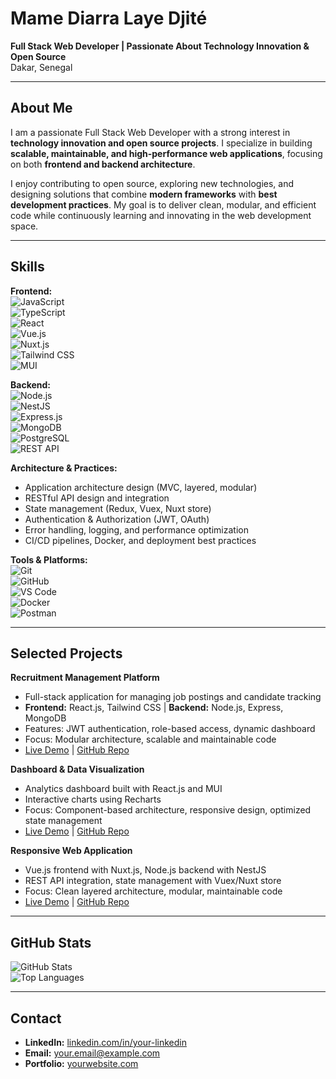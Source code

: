 # Mame Diarra Laye Djité

**Full Stack Web Developer | Passionate About Technology Innovation & Open Source**  
Dakar, Senegal

---

## About Me

I am a passionate Full Stack Web Developer with a strong interest in **technology innovation and open source projects**. I specialize in building **scalable, maintainable, and high-performance web applications**, focusing on both **frontend and backend architecture**.  

I enjoy contributing to open source, exploring new technologies, and designing solutions that combine **modern frameworks** with **best development practices**. My goal is to deliver clean, modular, and efficient code while continuously learning and innovating in the web development space.

---

## Skills

**Frontend:**  
![JavaScript](https://img.shields.io/badge/JavaScript-F7DF1E?style=for-the-badge&logo=javascript&logoColor=black)  
![TypeScript](https://img.shields.io/badge/TypeScript-3178C6?style=for-the-badge&logo=typescript&logoColor=white)  
![React](https://img.shields.io/badge/React-61DAFB?style=for-the-badge&logo=react&logoColor=black)  
![Vue.js](https://img.shields.io/badge/Vue.js-4FC08D?style=for-the-badge&logo=vue.js&logoColor=white)  
![Nuxt.js](https://img.shields.io/badge/Nuxt.js-00DC82?style=for-the-badge&logo=nuxtdotjs&logoColor=white)  
![Tailwind CSS](https://img.shields.io/badge/TailwindCSS-06B6D4?style=for-the-badge&logo=tailwind-css&logoColor=white)  
![MUI](https://img.shields.io/badge/MUI-007FFF?style=for-the-badge&logo=mui&logoColor=white)  

**Backend:**  
![Node.js](https://img.shields.io/badge/Node.js-339933?style=for-the-badge&logo=node.js&logoColor=white)  
![NestJS](https://img.shields.io/badge/NestJS-E0234E?style=for-the-badge&logo=nestjs&logoColor=white)  
![Express.js](https://img.shields.io/badge/Express-000000?style=for-the-badge&logo=express&logoColor=white)  
![MongoDB](https://img.shields.io/badge/MongoDB-47A248?style=for-the-badge&logo=mongodb&logoColor=white)  
![PostgreSQL](https://img.shields.io/badge/PostgreSQL-336791?style=for-the-badge&logo=postgresql&logoColor=white)  
![REST API](https://img.shields.io/badge/REST_API-FF6C37?style=for-the-badge)  

**Architecture & Practices:**  
- Application architecture design (MVC, layered, modular)  
- RESTful API design and integration  
- State management (Redux, Vuex, Nuxt store)  
- Authentication & Authorization (JWT, OAuth)  
- Error handling, logging, and performance optimization  
- CI/CD pipelines, Docker, and deployment best practices  

**Tools & Platforms:**  
![Git](https://img.shields.io/badge/Git-F05032?style=for-the-badge&logo=git&logoColor=white)  
![GitHub](https://img.shields.io/badge/GitHub-181717?style=for-the-badge&logo=github&logoColor=white)  
![VS Code](https://img.shields.io/badge/VS_Code-007ACC?style=for-the-badge&logo=visual-studio-code&logoColor=white)  
![Docker](https://img.shields.io/badge/Docker-2496ED?style=for-the-badge&logo=docker&logoColor=white)  
![Postman](https://img.shields.io/badge/Postman-FF6C37?style=for-the-badge&logo=postman&logoColor=white)  

---

## Selected Projects

**Recruitment Management Platform**  
- Full-stack application for managing job postings and candidate tracking  
- **Frontend:** React.js, Tailwind CSS | **Backend:** Node.js, Express, MongoDB  
- Features: JWT authentication, role-based access, dynamic dashboard  
- Focus: Modular architecture, scalable and maintainable code  
- [Live Demo](#) | [GitHub Repo](#)

**Dashboard & Data Visualization**  
- Analytics dashboard built with React.js and MUI  
- Interactive charts using Recharts  
- Focus: Component-based architecture, responsive design, optimized state management  
- [Live Demo](#) | [GitHub Repo](#)

**Responsive Web Application**  
- Vue.js frontend with Nuxt.js, Node.js backend with NestJS  
- REST API integration, state management with Vuex/Nuxt store  
- Focus: Clean layered architecture, modular, maintainable code  
- [Live Demo](#) | [GitHub Repo](#)

---

## GitHub Stats

![GitHub Stats](https://github-readme-stats.vercel.app/api?username=your-github-username&show_icons=true&theme=radical&count_private=true)  
![Top Languages](https://github-readme-stats.vercel.app/api/top-langs/?username=your-github-username&layout=compact&theme=radical)

---

## Contact

- **LinkedIn:** [linkedin.com/in/your-linkedin](https://linkedin.com/in/your-linkedin)  
- **Email:** [your.email@example.com](mailto:your.email@example.com)  
- **Portfolio:** [yourwebsite.com](https://yourwebsite.com)
